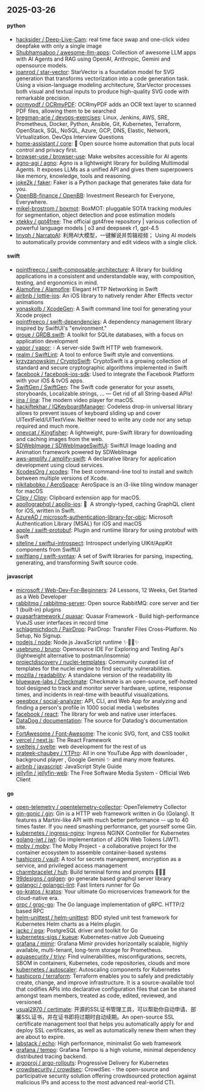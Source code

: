 ## 2025-03-26

#### python
* [hacksider / Deep-Live-Cam](https://github.com/hacksider/Deep-Live-Cam): real time face swap and one-click video deepfake with only a single image
* [Shubhamsaboo / awesome-llm-apps](https://github.com/Shubhamsaboo/awesome-llm-apps): Collection of awesome LLM apps with AI Agents and RAG using OpenAI, Anthropic, Gemini and opensource models.
* [joanrod / star-vector](https://github.com/joanrod/star-vector): StarVector is a foundation model for SVG generation that transforms vectorization into a code generation task. Using a vision-language modeling architecture, StarVector processes both visual and textual inputs to produce high-quality SVG code with remarkable precision.
* [ocrmypdf / OCRmyPDF](https://github.com/ocrmypdf/OCRmyPDF): OCRmyPDF adds an OCR text layer to scanned PDF files, allowing them to be searched
* [bregman-arie / devops-exercises](https://github.com/bregman-arie/devops-exercises): Linux, Jenkins, AWS, SRE, Prometheus, Docker, Python, Ansible, Git, Kubernetes, Terraform, OpenStack, SQL, NoSQL, Azure, GCP, DNS, Elastic, Network, Virtualization. DevOps Interview Questions
* [home-assistant / core](https://github.com/home-assistant/core): 🏡 Open source home automation that puts local control and privacy first.
* [browser-use / browser-use](https://github.com/browser-use/browser-use): Make websites accessible for AI agents
* [agno-agi / agno](https://github.com/agno-agi/agno): Agno is a lightweight library for building Multimodal Agents. It exposes LLMs as a unified API and gives them superpowers like memory, knowledge, tools and reasoning.
* [joke2k / faker](https://github.com/joke2k/faker): Faker is a Python package that generates fake data for you.
* [OpenBB-finance / OpenBB](https://github.com/OpenBB-finance/OpenBB): Investment Research for Everyone, Everywhere.
* [mikel-brostrom / boxmot](https://github.com/mikel-brostrom/boxmot): BoxMOT: pluggable SOTA tracking modules for segmentation, object detection and pose estimation models
* [xtekky / gpt4free](https://github.com/xtekky/gpt4free): The official gpt4free repository | various collection of powerful language models | o3 and deepseek r1, gpt-4.5
* [linyqh / NarratoAI](https://github.com/linyqh/NarratoAI): 利用AI大模型，一键解说并剪辑视频； Using AI models to automatically provide commentary and edit videos with a single click.

#### swift
* [pointfreeco / swift-composable-architecture](https://github.com/pointfreeco/swift-composable-architecture): A library for building applications in a consistent and understandable way, with composition, testing, and ergonomics in mind.
* [Alamofire / Alamofire](https://github.com/Alamofire/Alamofire): Elegant HTTP Networking in Swift
* [airbnb / lottie-ios](https://github.com/airbnb/lottie-ios): An iOS library to natively render After Effects vector animations
* [yonaskolb / XcodeGen](https://github.com/yonaskolb/XcodeGen): A Swift command line tool for generating your Xcode project
* [pointfreeco / swift-dependencies](https://github.com/pointfreeco/swift-dependencies): A dependency management library inspired by SwiftUI's "environment."
* [groue / GRDB.swift](https://github.com/groue/GRDB.swift): A toolkit for SQLite databases, with a focus on application development
* [vapor / vapor](https://github.com/vapor/vapor): 💧 A server-side Swift HTTP web framework.
* [realm / SwiftLint](https://github.com/realm/SwiftLint): A tool to enforce Swift style and conventions.
* [krzyzanowskim / CryptoSwift](https://github.com/krzyzanowskim/CryptoSwift): CryptoSwift is a growing collection of standard and secure cryptographic algorithms implemented in Swift
* [facebook / facebook-ios-sdk](https://github.com/facebook/facebook-ios-sdk): Used to integrate the Facebook Platform with your iOS & tvOS apps.
* [SwiftGen / SwiftGen](https://github.com/SwiftGen/SwiftGen): The Swift code generator for your assets, storyboards, Localizable.strings, … — Get rid of all String-based APIs!
* [iina / iina](https://github.com/iina/iina): The modern video player for macOS.
* [hackiftekhar / IQKeyboardManager](https://github.com/hackiftekhar/IQKeyboardManager): Codeless drop-in universal library allows to prevent issues of keyboard sliding up and cover UITextField/UITextView. Neither need to write any code nor any setup required and much more.
* [onevcat / Kingfisher](https://github.com/onevcat/Kingfisher): A lightweight, pure-Swift library for downloading and caching images from the web.
* [SDWebImage / SDWebImageSwiftUI](https://github.com/SDWebImage/SDWebImageSwiftUI): SwiftUI Image loading and Animation framework powered by SDWebImage
* [aws-amplify / amplify-swift](https://github.com/aws-amplify/amplify-swift): A declarative library for application development using cloud services.
* [XcodesOrg / xcodes](https://github.com/XcodesOrg/xcodes): The best command-line tool to install and switch between multiple versions of Xcode.
* [nikitabobko / AeroSpace](https://github.com/nikitabobko/AeroSpace): AeroSpace is an i3-like tiling window manager for macOS
* [Clipy / Clipy](https://github.com/Clipy/Clipy): Clipboard extension app for macOS.
* [apollographql / apollo-ios](https://github.com/apollographql/apollo-ios): 📱  A strongly-typed, caching GraphQL client for iOS, written in Swift.
* [AzureAD / microsoft-authentication-library-for-objc](https://github.com/AzureAD/microsoft-authentication-library-for-objc): Microsoft Authentication Library (MSAL) for iOS and macOS
* [apple / swift-protobuf](https://github.com/apple/swift-protobuf): Plugin and runtime library for using protobuf with Swift
* [siteline / swiftui-introspect](https://github.com/siteline/swiftui-introspect): Introspect underlying UIKit/AppKit components from SwiftUI
* [swiftlang / swift-syntax](https://github.com/swiftlang/swift-syntax): A set of Swift libraries for parsing, inspecting, generating, and transforming Swift source code.

#### javascript
* [microsoft / Web-Dev-For-Beginners](https://github.com/microsoft/Web-Dev-For-Beginners): 24 Lessons, 12 Weeks, Get Started as a Web Developer
* [rabbitmq / rabbitmq-server](https://github.com/rabbitmq/rabbitmq-server): Open source RabbitMQ: core server and tier 1 (built-in) plugins
* [quasarframework / quasar](https://github.com/quasarframework/quasar): Quasar Framework - Build high-performance VueJS user interfaces in record time
* [schlagmichdoch / PairDrop](https://github.com/schlagmichdoch/PairDrop): PairDrop: Transfer Files Cross-Platform. No Setup, No Signup.
* [nodejs / node](https://github.com/nodejs/node): Node.js JavaScript runtime ✨🐢🚀✨
* [usebruno / bruno](https://github.com/usebruno/bruno): Opensource IDE For Exploring and Testing Api's (lightweight alternative to postman/insomnia)
* [projectdiscovery / nuclei-templates](https://github.com/projectdiscovery/nuclei-templates): Community curated list of templates for the nuclei engine to find security vulnerabilities.
* [mozilla / readability](https://github.com/mozilla/readability): A standalone version of the readability lib
* [bluewave-labs / Checkmate](https://github.com/bluewave-labs/Checkmate): Checkmate is an open-source, self-hosted tool designed to track and monitor server hardware, uptime, response times, and incidents in real-time with beautiful visualizations.
* [qeeqbox / social-analyzer](https://github.com/qeeqbox/social-analyzer): API, CLI, and Web App for analyzing and finding a person's profile in 1000 social media \ websites
* [facebook / react](https://github.com/facebook/react): The library for web and native user interfaces.
* [DataDog / documentation](https://github.com/DataDog/documentation): The source for Datadog's documentation site.
* [FortAwesome / Font-Awesome](https://github.com/FortAwesome/Font-Awesome): The iconic SVG, font, and CSS toolkit
* [vercel / next.js](https://github.com/vercel/next.js): The React Framework
* [sveltejs / svelte](https://github.com/sveltejs/svelte): web development for the rest of us
* [prateek-chaubey / YTPro](https://github.com/prateek-chaubey/YTPro): All in one YouTube App with downloader , background player , Google Gemini ✨ and many more features.
* [airbnb / javascript](https://github.com/airbnb/javascript): JavaScript Style Guide
* [jellyfin / jellyfin-web](https://github.com/jellyfin/jellyfin-web): The Free Software Media System - Official Web Client

#### go
* [open-telemetry / opentelemetry-collector](https://github.com/open-telemetry/opentelemetry-collector): OpenTelemetry Collector
* [gin-gonic / gin](https://github.com/gin-gonic/gin): Gin is a HTTP web framework written in Go (Golang). It features a Martini-like API with much better performance -- up to 40 times faster. If you need smashing performance, get yourself some Gin.
* [kubernetes / ingress-nginx](https://github.com/kubernetes/ingress-nginx): Ingress NGINX Controller for Kubernetes
* [golang-jwt / jwt](https://github.com/golang-jwt/jwt): Go implementation of JSON Web Tokens (JWT).
* [moby / moby](https://github.com/moby/moby): The Moby Project - a collaborative project for the container ecosystem to assemble container-based systems
* [hashicorp / vault](https://github.com/hashicorp/vault): A tool for secrets management, encryption as a service, and privileged access management
* [charmbracelet / huh](https://github.com/charmbracelet/huh): Build terminal forms and prompts 🤷🏻‍♀️
* [99designs / gqlgen](https://github.com/99designs/gqlgen): go generate based graphql server library
* [golangci / golangci-lint](https://github.com/golangci/golangci-lint): Fast linters runner for Go
* [go-kratos / kratos](https://github.com/go-kratos/kratos): Your ultimate Go microservices framework for the cloud-native era.
* [grpc / grpc-go](https://github.com/grpc/grpc-go): The Go language implementation of gRPC. HTTP/2 based RPC
* [helm-unittest / helm-unittest](https://github.com/helm-unittest/helm-unittest): BDD styled unit test framework for Kubernetes Helm charts as a Helm plugin.
* [jackc / pgx](https://github.com/jackc/pgx): PostgreSQL driver and toolkit for Go
* [kubernetes-sigs / kueue](https://github.com/kubernetes-sigs/kueue): Kubernetes-native Job Queueing
* [grafana / mimir](https://github.com/grafana/mimir): Grafana Mimir provides horizontally scalable, highly available, multi-tenant, long-term storage for Prometheus.
* [aquasecurity / trivy](https://github.com/aquasecurity/trivy): Find vulnerabilities, misconfigurations, secrets, SBOM in containers, Kubernetes, code repositories, clouds and more
* [kubernetes / autoscaler](https://github.com/kubernetes/autoscaler): Autoscaling components for Kubernetes
* [hashicorp / terraform](https://github.com/hashicorp/terraform): Terraform enables you to safely and predictably create, change, and improve infrastructure. It is a source-available tool that codifies APIs into declarative configuration files that can be shared amongst team members, treated as code, edited, reviewed, and versioned.
* [usual2970 / certimate](https://github.com/usual2970/certimate): 开源的SSL证书管理工具，可以帮助你自动申请、部署SSL证书，并在证书即将过期时自动续期。An open-source SSL certificate management tool that helps you automatically apply for and deploy SSL certificates, as well as automatically renew them when they are about to expire.
* [labstack / echo](https://github.com/labstack/echo): High performance, minimalist Go web framework
* [grafana / tempo](https://github.com/grafana/tempo): Grafana Tempo is a high volume, minimal dependency distributed tracing backend.
* [argoproj / argo-rollouts](https://github.com/argoproj/argo-rollouts): Progressive Delivery for Kubernetes
* [crowdsecurity / crowdsec](https://github.com/crowdsecurity/crowdsec): CrowdSec - the open-source and participative security solution offering crowdsourced protection against malicious IPs and access to the most advanced real-world CTI.
